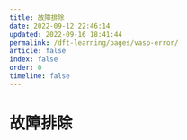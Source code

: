 ```yaml
---
title: 故障排除
date: 2022-09-12 22:46:14
updated: 2022-09-16 18:41:44
permalink: /dft-learning/pages/vasp-error/
article: false
index: false
order: 0
timeline: false
---
```


# 故障排除
